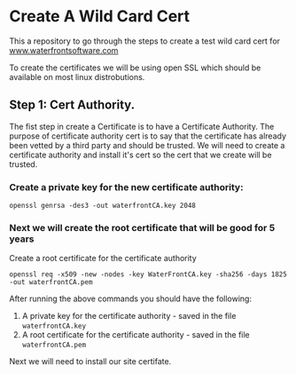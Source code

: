 # Create A Wild Card Cert

This a repository to go through the steps to create a test wild card cert for www.waterfrontsoftware.com

To create the certificates we will be using open SSL which should be available on most linux distrobutions. 

## Step 1: Cert Authority.
 
  The fist step in create a Certificate is to have a Certificate Authority. The purpose of certificate authority cert  is to say that the certificate has already been vetted by a third party and should be trusted. We will need to create a certificate authority and install it's cert so the cert that we create will be trusted. 

### Create a private key for the new certificate authority:
```
openssl genrsa -des3 -out waterfrontCA.key 2048
```
### Next we will create the root certificate that will be good for 5 years

Create a root certificate for the certificate authority
```
openssl req -x509 -new -nodes -key WaterFrontCA.key -sha256 -days 1825 -out waterfrontCA.pem
```

After running the above commands you should have the following:
1. A private key for the certificate authority - saved in the file `waterfrontCA.key`
1. A root certificate for the certificate authority - saved in the file `waterfrontCA.pem`

Next we will need to install our site certifate. 


